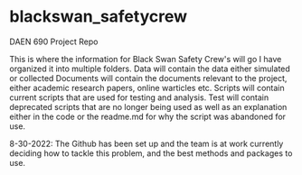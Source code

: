 # blackswan_safetycrew
DAEN 690 Project Repo

This is where the information for Black Swan Safety Crew's will go
I have organized it into multiple folders.
Data will contain the data either simulated or collected
Documents will contain the documents relevant to the project, either academic research papers, online warticles etc.
Scripts will contain current scripts that are used for testing and analysis.
Test will contain deprecated scripts that are no longer being used as well as an explanation either in the code or the readme.md for why the script was abandoned for use.

8-30-2022: The Github has been set up and the team is at work currently deciding how to tackle this problem, and the best methods and packages to use.
